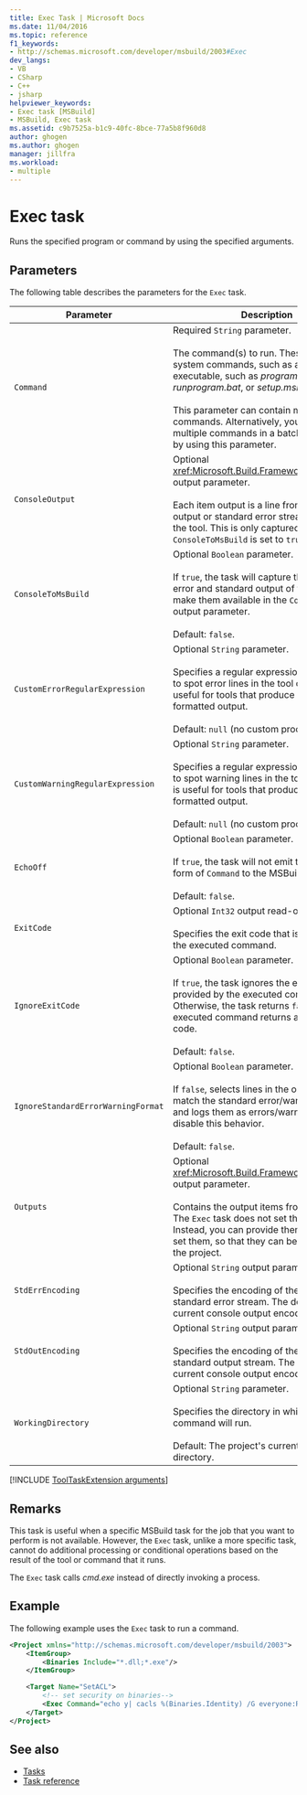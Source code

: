 ```yaml
---
title: Exec Task | Microsoft Docs
ms.date: 11/04/2016
ms.topic: reference
f1_keywords:
- http://schemas.microsoft.com/developer/msbuild/2003#Exec
dev_langs:
- VB
- CSharp
- C++
- jsharp
helpviewer_keywords:
- Exec task [MSBuild]
- MSBuild, Exec task
ms.assetid: c9b7525a-b1c9-40fc-8bce-77a5b8f960d8
author: ghogen
ms.author: ghogen
manager: jillfra
ms.workload:
- multiple
---
```

# Exec task

Runs the specified program or command by using the specified arguments.

## Parameters

The following table describes the parameters for the `Exec` task.

|Parameter|Description|
|---------------|-----------------|
|`Command`|Required `String` parameter.<br /><br /> The command(s) to run. These can be system commands, such as attrib, or an executable, such as *program.exe*, *runprogram.bat*, or *setup.msi*.<br /><br /> This parameter can contain multiple lines of commands. Alternatively, you can put multiple commands in a batch file and run it by using this parameter.|
|`ConsoleOutput`|Optional <xref:Microsoft.Build.Framework.ITaskItem>`[]` output parameter.<br /><br /> Each item output is a line from the standard output or standard error stream emitted by the tool. This is only captured if `ConsoleToMsBuild` is set to `true`.|
|`ConsoleToMsBuild`|Optional `Boolean` parameter.<br /><br /> If `true`, the task will capture the standard error and standard output of the tool and make them available in the `ConsoleOutput` output parameter.<br /><br />Default: `false`.|
|`CustomErrorRegularExpression`|Optional `String` parameter.<br /><br /> Specifies a regular expression that is used to spot error lines in the tool output. This is useful for tools that produce unusually formatted output.<br /><br />Default: `null` (no custom processing).|
|`CustomWarningRegularExpression`|Optional `String` parameter.<br /><br /> Specifies a regular expression that is used to spot warning lines in the tool output. This is useful for tools that produce unusually formatted output.<br /><br />Default: `null` (no custom processing).|
|`EchoOff`|Optional `Boolean` parameter.<br /><br /> If `true`, the task will not emit the expanded form of `Command` to the MSBuild log.<br /><br />Default: `false`.|
|`ExitCode`|Optional `Int32` output read-only parameter.<br /><br /> Specifies the exit code that is provided by the executed command.|
|`IgnoreExitCode`|Optional `Boolean` parameter.<br /><br /> If `true`, the task ignores the exit code that is provided by the executed command. Otherwise, the task returns `false` if the executed command returns a non-zero exit code.<br /><br />Default: `false`.|
|`IgnoreStandardErrorWarningFormat`|Optional `Boolean` parameter.<br /><br /> If `false`, selects lines in the output that match the standard error/warning format, and logs them as errors/warnings. If `true`, disable this behavior.<br /><br />Default: `false`.|
|`Outputs`|Optional <xref:Microsoft.Build.Framework.ITaskItem>`[]` output parameter.<br /><br /> Contains the output items from the task. The `Exec` task does not set these itself. Instead, you can provide them as if it did set them, so that they can be used later in the project.|
|`StdErrEncoding`|Optional `String` output parameter.<br /><br /> Specifies the encoding of the captured task standard error stream. The default is the current console output encoding.|
|`StdOutEncoding`|Optional `String` output parameter.<br /><br /> Specifies the encoding of the captured task standard output stream. The default is the current console output encoding.|
|`WorkingDirectory`|Optional `String` parameter.<br /><br /> Specifies the directory in which the command will run.<br /><br />Default: The project's current working directory.|

[!INCLUDE [ToolTaskExtension arguments](../includes/tooltaskextension-base-params.md)]

## Remarks

This task is useful when a specific MSBuild task for the job that you want to perform is not available. However, the `Exec` task, unlike a more specific task, cannot do additional processing or conditional operations based on the result of the tool or command that it runs.

The `Exec` task calls *cmd.exe* instead of directly invoking a process.

## Example

The following example uses the `Exec` task to run a command.

```xml
<Project xmlns="http://schemas.microsoft.com/developer/msbuild/2003">
    <ItemGroup>
        <Binaries Include="*.dll;*.exe"/>
    </ItemGroup>

    <Target Name="SetACL">
        <!-- set security on binaries-->
        <Exec Command="echo y| cacls %(Binaries.Identity) /G everyone:R"/>
    </Target>
</Project>
```

## See also

- [Tasks](../msbuild/msbuild-tasks.md)
- [Task reference](../msbuild/msbuild-task-reference.md)
